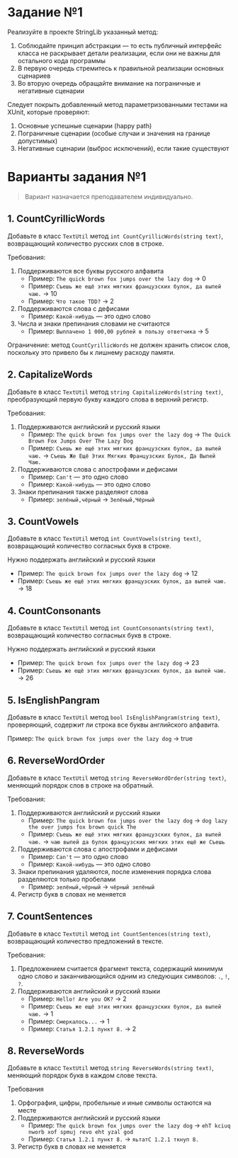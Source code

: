 # Задание №1

Реализуйте в проекте StringLib указанный метод:

1. Соблюдайте принцип абстракции — то есть публичный интерфейс класса не раскрывает детали реализации, если они не важны для остального кода программы
2. В первую очередь стремитесь к правильной реализации основных сценариев
3. Во вторую очередь обращайте внимание на пограничные и негативные сценарии

Следует покрыть добавленный метод параметризованными тестами на XUnit, которые проверяют:

1. Основные успешные сценарии (happy path)
2. Пограничные сценарии (особые случаи и значения на границе допустимых)
3. Негативные сценарии (выброс исключений), если такие существуют

# Варианты задания №1

> Вариант назначается преподавателем индивидуально.

## 1. CountCyrillicWords

Добавьте в класс `TextUtil` метод `int CountCyrillicWords(string text)`, возвращающий количество русских слов в строке.

Требования:

1. Поддерживаются все буквы русского алфавита
    - Пример: `The quick brown fox jumps over the lazy dog` → 0
    - Пример: `Съешь же ещё этих мягких французских булок, да выпей чаю.` → 10
    - Пример: `Что такое TDD?` → 2
2. Поддерживаются слова с дефисами
    - Пример: `Какой-нибудь` — это одно слово
3. Числа и знаки препинания словами не считаются
    - Пример: `Выплачено 1 000,00 рублей в пользу ответчика` → 5

Ограничение: метод `CountCyrillicWords` не должен хранить список слов, поскольку это привело бы к лишнему расходу памяти.

## 2. CapitalizeWords

Добавьте в класс `TextUtil` метод `string CapitalizeWords(string text)`, преобразующий первую букву каждого слова в верхний регистр.

Требования:

1. Поддерживаются английский и русский языки
    - Пример: `The quick brown fox jumps over the lazy dog` → `The Quick Brown Fox Jumps Over The Lazy Dog`
    - Пример: `Съешь же ещё этих мягких французских булок, да выпей чаю.` → `Съешь Же Ещё Этих Мягких Французских Булок, Да Выпей Чаю.`
2. Поддерживаются слова с апострофами и дефисами
    - Пример: `Can't` — это одно слово
    - Пример: `Какой-нибудь` — это одно слово
3. Знаки препинания также разделяют слова
    - Пример: `зелёный,чёрный` → `Зелёный,Чёрный`

## 3. CountVowels

Добавьте в класс `TextUtil` метод `int CountVowels(string text)`, возвращающий количество согласных букв в строке.

Нужно поддержать английский и русский языки

- Пример: `The quick brown fox jumps over the lazy dog` → 12
- Пример: `Съешь же ещё этих мягких французских булок, да выпей чаю.` → 18

## 4. CountConsonants

Добавьте в класс `TextUtil` метод `int CountConsonants(string text)`, возвращающий количество согласных букв в строке.

Нужно поддержать английский и русский языки

- Пример: `The quick brown fox jumps over the lazy dog` → 23
- Пример: `Съешь же ещё этих мягких французских булок, да выпей чаю.` → 26

## 5. IsEnglishPangram

Добавьте в класс `TextUtil` метод `bool IsEnglishPangram(string text)`, проверяющий, содержит ли строка все буквы английского алфавита.

Пример: `The quick brown fox jumps over the lazy dog` → true

## 6. ReverseWordOrder

Добавьте в класс `TextUtil` метод `string ReverseWordOrder(string text)`, меняющий порядок слов в строке на обратный.

Требования:

1. Поддерживаются английский и русский языки
    - Пример: `The quick brown fox jumps over the lazy dog` → `dog lazy the over jumps fox brown quick The`
    - Пример: `Съешь же ещё этих мягких французских булок, да выпей чаю.` → `чаю выпей да булок французских мягких этих ещё же Съешь`
2. Поддерживаются слова с апострофами и дефисами
    - Пример: `Can't` — это одно слово
    - Пример: `Какой-нибудь` — это одно слово
3. Знаки препинания удаляются, после изменения порядка слова разделяются только пробелами
    - Пример: `зелёный,чёрный` → `чёрный зелёный`
4. Регистр букв в словах не меняется

## 7. CountSentences

Добавьте в класс `TextUtil` метод `int CountSentences(string text)`, возвращающий количество предложений в тексте.

Требования:

1. Предложением считается фрагмент текста, содержащий минимум одно слово и заканчивающийся одним из следующих символов: `.`, `!`, `?`.
2. Поддерживаются английский и русский языки
    - Пример: `Hello! Are you OK?` → 2
    - Пример: `Съешь же ещё этих мягких французских булок, да выпей чаю.` → 1
    - Пример: `Смеркалось...` → 1
    - Пример: `Статья 1.2.1 пункт 8.` → 2

## 8. ReverseWords

Добавьте в класс `TextUtil` метод `string ReverseWords(string text)`, меняющий порядок букв в каждом слове текста.

Требования

1. Орфография, цифры, пробельные и иные символы остаются на месте
2. Поддерживаются английский и русский языки
    - Пример: `The quick brown fox jumps over the lazy dog` → `ehT kciuq nworb xof spmuj revo eht yzal god`
    - Пример: `Статья 1.2.1 пункт 8.` → `яьтатС 1.2.1 ткнуп 8.`
3. Регистр букв в словах не меняется
